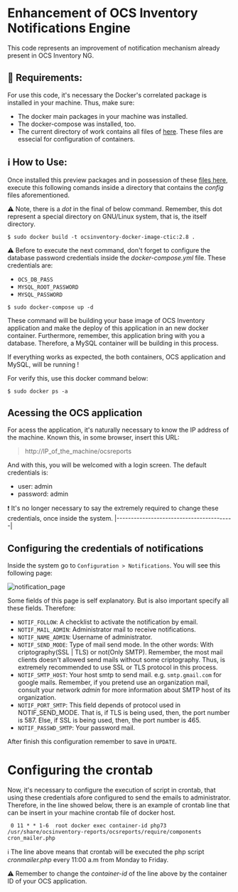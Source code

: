 # Enhancement of OCS Inventory Notifications Engine

This code represents an improvement of notification mechanism already present in OCS Inventory NG.

## :memo: Requirements:
For use this code, it's necessary the Docker's correlated package is installed in your machine. Thus, make sure:
- The docker main packages in your machine was installed.
- The docker-compose was installed, too.
- The current directory of work contains all files of [here](https://github.com/claudio966/ocsinventory-ufpa/tree/master/docker-config/2.8). These files are essecial for configuration of containers.

## :information_source: How to Use:
Once installed this preview packages and in possession of these [files here](https://github.com/claudio966/ocsinventory-ufpa/tree/master/docker-config/2.8), execute this following comands inside a directory that contains the _config_ files aforementioned. 

:warning: Note, there is a _dot_ in the final of below command. Remember, this dot represent a special directory on GNU/Linux system, that is, the itself directory.
```console
$ sudo docker build -t ocsinventory-docker-image-ctic:2.8 .
```

:warning: Before to execute the next command, don't forget to configure the database password credentials inside the _docker-compose.yml_ file. These credentials are:
- `OCS_DB_PASS`
- `MYSQL_ROOT_PASSWORD`
- `MYSQL_PASSWORD` 

```console
$ sudo docker-compose up -d
```

These command will be building your base image of OCS Inventory application and make the deploy of this application in an new docker container.
Furthermore, remember, this application bring with you a database. Therefore, a MySQL container will be building in this process.

If everything works as expected, the both containers, OCS application and MySQL, will be running !

For verify this, use this docker command below:

```console
$ sudo docker ps -a
```

## Acessing the OCS application
For acess the application, it's naturally necessary to know the IP address of the machine. Known this, in some browser, insert this URL:

> http://IP_of_the_machine/ocsreports

And with this, you will be welcomed with a login screen. The default credentials is:
- user: admin
- password: admin

:exclamation: It's no longer necessary to say the extremely required to change these credentials, once inside the system.
|-----------------------------------------|

## Configuring the credentials of notifications
Inside the system go to `Configuration > Notifications`. You will see this following page:

![notification_page](https://gl.idc.ufpa.br/ocs_inventory-ufpa/2.8/-/raw/master/downloads/ocs_inventory_notifications_config.png "title")

Some fields of this page is self explanatory. But is also important specify all these fields. Therefore:
- `NOTIF_FOLLOW`: A checklist to activate the notification by email.
- `NOTIF_MAIL_ADMIN`: Administrator mail to receive notifications.
- `NOTIF_NAME_ADMIN`: Username of administrator.
- `NOTIF_SEND_MODE`: Type of mail send mode. In the other words: With criptography(SSL | TLS) or not(Only SMTP). Remember, the most mail clients doesn't allowed send mails without some criptography. Thus, is extremely recommended to use SSL or TLS protocol in this process.
- `NOTIF_SMTP_HOST`: Your host smtp to send mail. e.g. `smtp.gmail.com` for google mails. Remember, if you pretend use an organization mail, consult your network _admin_ for more information about SMTP host of its organization.
- `NOTIF_PORT_SMTP`: This field depends of protocol used in NOTIF_SEND_MODE. That is, if TLS is being used, then, the port number is 587. Else, if SSL is being used, then, the port number is 465.
- `NOTIF_PASSWD_SMTP`: Your password mail.

After finish this configuration remember to save in `UPDATE`.

# Configuring the crontab
Now, it's necessary to configure the execution of script in crontab, that using these credentials afore configured to send the emails to administrator. Therefore, in the line showed below, there is an example of crontab line that can be insert in your machine crontab file of docker host.

` 0 11 * * 1-6	root docker exec container-id php73 /usr/share/ocsinventory-reports/ocsreports/require/components cron_mailer.php`   

:information_source: The line above means that crontab will be executed the php script _cronmailer.php_ every 11:00 a.m from Monday to Friday.

:warning: Remember to change the _container-id_ of the line above by the container ID of your OCS application.

